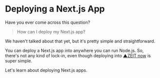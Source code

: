 # Deploying a Next.js App

Have you ever come across this question?

> How can I deploy my Next.js app?

We haven't talked about that yet, but it's pretty simple and straightforward.

You can deploy a Next.js app into anywhere you can run Node.js. So, there's not any kind of lock-in, even though deploying into [▲ZEIT now](https://zeit.co/now) is super simple.

Let's learn about deploying Next.js apps.